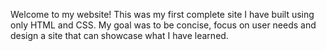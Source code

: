 Welcome to my website! This was my first complete site I have built using only HTML and CSS. My goal was to be concise, focus on user needs and design a site that can showcase what I have learned.
